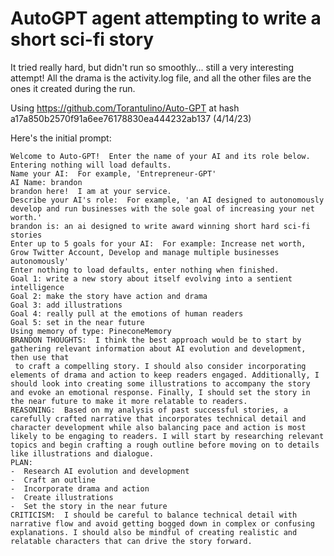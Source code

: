 # AutoGPT agent attempting to write a short sci-fi story

It tried really hard, but didn't run so smoothly... still a very interesting attempt!  All the drama is the activity.log file, and all the other files are the ones it created during the run.

Using https://github.com/Torantulino/Auto-GPT at hash a17a850b2570f91a6ee76178830ea444232ab137 (4/14/23)

Here's the initial prompt:
```
Welcome to Auto-GPT!  Enter the name of your AI and its role below. Entering nothing will load defaults.
Name your AI:  For example, 'Entrepreneur-GPT'
AI Name: brandon
brandon here!  I am at your service.
Describe your AI's role:  For example, 'an AI designed to autonomously develop and run businesses with the sole goal of increasing your net worth.'
brandon is: an ai designed to write award winning short hard sci-fi stories
Enter up to 5 goals for your AI:  For example: Increase net worth, Grow Twitter Account, Develop and manage multiple businesses autonomously'
Enter nothing to load defaults, enter nothing when finished.
Goal 1: write a new story about itself evolving into a sentient intelligence
Goal 2: make the story have action and drama
Goal 3: add illustrations
Goal 4: really pull at the emotions of human readers
Goal 5: set in the near future
Using memory of type: PineconeMemory
BRANDON THOUGHTS:  I think the best approach would be to start by gathering relevant information about AI evolution and development, then use that
 to craft a compelling story. I should also consider incorporating elements of drama and action to keep readers engaged. Additionally, I should look into creating some illustrations to accompany the story and evoke an emotional response. Finally, I should set the story in the near future to make it more relatable to readers.
REASONING:  Based on my analysis of past successful stories, a carefully crafted narrative that incorporates technical detail and character development while also balancing pace and action is most likely to be engaging to readers. I will start by researching relevant topics and begin crafting a rough outline before moving on to details like illustrations and dialogue.
PLAN:
-  Research AI evolution and development
-  Craft an outline
-  Incorporate drama and action
-  Create illustrations
-  Set the story in the near future
CRITICISM:  I should be careful to balance technical detail with narrative flow and avoid getting bogged down in complex or confusing explanations. I should also be mindful of creating realistic and relatable characters that can drive the story forward.
```